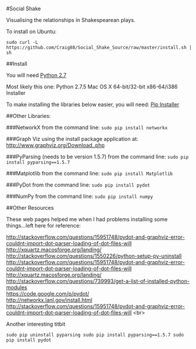 #Social Shake 

Visualising the relationships in Shakespearean plays. 

To install on Ubuntu:

`sudo curl -L https://github.com/Craig88/Social_Shake_Source/raw/master/install.sh | sh`

##Install


You will need [Python 2.7](http://www.python.org/getit/)

Most likely this one: Python 2.7.5 Mac OS X 64-bit/32-bit x86-64/i386 Installer

To make installing the libraries below easier, you will need:
[Pip Installer](http://www.pip-installer.org/en/latest/installing.html)


##Other Libraries:

###NetworkX
from the command line:
`sudo pip install networkx`

###Graph Viz
using the install package application at:
http://www.graphviz.org/Download..php

###PyParsing (needs to be version 1.5.7)
from the command line:
`sudo pip install pyparsing==1.5.7`


###Matplotlib
from the command line:
`sudo pip install Matplotlib`


###PyDot
from the command line:
`sudo pip install pydot`

###NumPy
from the command line:
`sudo pip install numpy`


##Other Resources

These web pages helped me when I had problems installing some things...left here for reference:

http://stackoverflow.com/questions/15951748/pydot-and-graphviz-error-couldnt-import-dot-parser-loading-of-dot-files-will
<br/>
http://xquartz.macosforge.org/landing/  <br/>
http://stackoverflow.com/questions/1550226/python-setup-py-uninstall <br/>
http://stackoverflow.com/questions/15951748/pydot-and-graphviz-error-couldnt-import-dot-parser-loading-of-dot-files-will <br/>
http://xquartz.macosforge.org/landing/ <br/>
http://stackoverflow.com/questions/739993/get-a-list-of-installed-python-modules <br/>
https://code.google.com/p/pydot/ <br/>
http://networkx.lanl.gov/install.html <br/>
http://stackoverflow.com/questions/15951748/pydot-and-graphviz-error-couldnt-import-dot-parser-loading-of-dot-files-will <br\>


Another interesting titbit

`sudo pip uninstall pyparsing
sudo pip install pyparsing==1.5.7
sudo pip install pydot`
